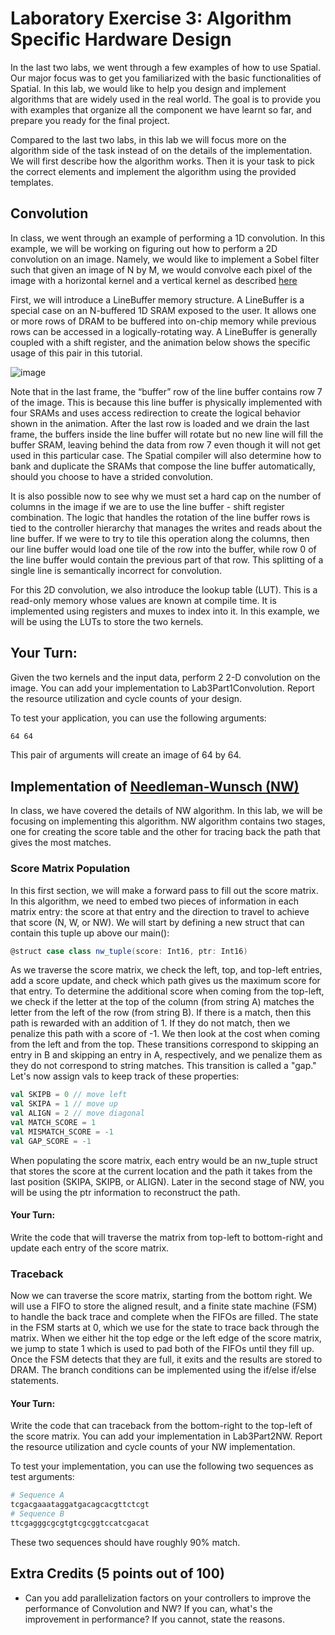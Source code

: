 # Laboratory Exercise 3: Algorithm Specific Hardware Design
In the last two labs, we went through a few examples of how to use Spatial. Our major focus was to get you familiarized with the basic functionalities of Spatial. In this lab, we would like to help you design and implement algorithms that are widely used in the real world. The goal is to provide you with examples that organize all the component we have learnt so far, and prepare you ready for the final project.

Compared to the last two labs, in this lab we will focus more on the algorithm side of the task instead of on the details of the implementation. We will first describe how the algorithm works. Then it is your task to pick the correct elements and implement the algorithm using the provided templates. 

## Convolution
In class, we went through an example of performing a 1D convolution. In this example, we will be working on figuring out how to perform a 2D convolution on an image. Namely, we would like to implement a Sobel filter such that given an image of N by M, we would convolve each pixel of the image with a horizontal kernel and a vertical kernel as described [here](https://en.wikipedia.org/wiki/Sobel_operator)

First, we will introduce a LineBuffer memory structure. A LineBuffer is a special case on an N-buffered 1D SRAM exposed to the user. It allows one or more rows of DRAM to be buffered into on-chip memory while previous rows can be accessed in a logically-rotating way. A LineBuffer is generally coupled with a shift register, and the animation below shows the specific usage of this pair in this tutorial.

![image](./img/lbsr.gif)

Note that in the last frame, the “buffer” row of the line buffer contains row 7 of the image. This is because this line buffer is physically implemented with four SRAMs and uses access redirection to create the logical behavior shown in the animation. After the last row is loaded and we drain the last frame, the buffers inside the line buffer will rotate but no new line will fill the buffer SRAM, leaving behind the data from row 7 even though it will not get used in this particular case. The Spatial compiler will also determine how to bank and duplicate the SRAMs that compose the line buffer automatically, should you choose to have a strided convolution.

It is also possible now to see why we must set a hard cap on the number of columns in the image if we are to use the line buffer - shift register combination. The logic that handles the rotation of the line buffer rows is tied to the controller hierarchy that manages the writes and reads about the line buffer. If we were to try to tile this operation along the columns, then our line buffer would load one tile of the row into the buffer, while row 0 of the line buffer would contain the previous part of that row. This splitting of a single line is semantically incorrect for convolution.

For this 2D convolution, we also introduce the lookup table (LUT). This is a read-only memory whose values are known at compile time. It is implemented using registers and muxes to index into it. In this example, we will be using the LUTs to store the two kernels.

## Your Turn:
Given the two kernels and the input data, perform 2 2-D convolution on the image. You can add your implementation to Lab3Part1Convolution. Report the resource utilization and cycle counts of your design. 

To test your application, you can use the following arguments: 
```bash 
64 64
```

This pair of arguments will create an image of 64 by 64. 


## Implementation of [Needleman-Wunsch (NW)](https://en.wikipedia.org/wiki/Needleman%E2%80%93Wunsch_algorithm)
In class, we have covered the details of NW algorithm. In this lab, we will be focusing on implementing this algorithm. NW algorithm contains two stages, one for creating the score table and the other for tracing back the path that gives the most matches.

### Score Matrix Population
In this first section, we will make a forward pass to fill out the score matrix. In this algorithm, we need to embed two pieces of information in each matrix entry: the score at that entry and the direction to travel to achieve that score (N, W, or NW). We will start by defining a new struct that can contain this tuple up above our main():

```scala
@struct case class nw_tuple(score: Int16, ptr: Int16)
```
As we traverse the score matrix, we check the left, top, and top-left entries, add a score update, and check which path gives us the maximum score for that entry. To determine the additional score when coming from the top-left, we check if the letter at the top of the column (from string A) matches the letter from the left of the row (from string B). If there is a match, then this path is rewarded with an addition of 1. If they do not match, then we penalize this path with a score of -1. We then look at the cost when coming from the left and from the top. These transitions correspond to skipping an entry in B and skipping an entry in A, respectively, and we penalize them as they do not correspond to string matches. This transition is called a "gap." Let's now assign vals to keep track of these properties:

```scala
val SKIPB = 0 // move left
val SKIPA = 1 // move up
val ALIGN = 2 // move diagonal
val MATCH_SCORE = 1
val MISMATCH_SCORE = -1
val GAP_SCORE = -1
```

When populating the score matrix, each entry would be an nw_tuple struct that stores the score at the current location and the path it takes from the last position (SKIPA, SKIPB, or ALIGN). Later in the second stage of NW, you will be using the ptr information to reconstruct the path.

#### Your Turn:
Write the code that will traverse the matrix from top-left to bottom-right and update each entry of the score matrix.

### Traceback
Now we can traverse the score matrix, starting from the bottom right. We will use a FIFO to store the aligned result, and a finite state machine (FSM) to handle the back trace and complete when the FIFOs are filled. The state in the FSM starts at 0, which we use for the state to trace back through the matrix. When we either hit the top edge or the left edge of the score matrix, we jump to state 1 which is used to pad both of the FIFOs until they fill up. Once the FSM detects that they are full, it exits and the results are stored to DRAM. The branch conditions can be implemented using the if/else if/else statements. 

#### Your Turn:
Write the code that can traceback from the bottom-right to the top-left of the score matrix. You can add your implementation in Lab3Part2NW. Report the resource utilization and cycle counts of your NW implementation.

To test your implementation, you can use the following two sequences as test arguments: 
```bash
# Sequence A
tcgacgaaataggatgacagcacgttctcgt 
# Sequence B
ttcgagggcgcgtgtcgcggtccatcgacat
```
These two sequences should have roughly 90% match. 

 
## Extra Credits (5 points out of 100)
* Can you add parallelization factors on your controllers to improve the performance of Convolution and NW? If you can, what's the improvement in performance? If you cannot, state the reasons. 
  
